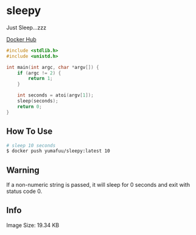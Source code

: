 # sleepy

Just Sleep...zzz

[Docker Hub](https://hub.docker.com/repository/docker/yumafuu/sleepy/general)


```c
#include <stdlib.h>
#include <unistd.h>

int main(int argc, char *argv[]) {
    if (argc != 2) {
        return 1;
    }

    int seconds = atoi(argv[1]);
    sleep(seconds);
    return 0;
}
```

## How To Use

```bash
# sleep 10 seconds
$ docker push yumafuu/sleepy:latest 10
```

## Warning
If a non-numeric string is passed, it will sleep for 0 seconds and exit with status code 0.


## Info
Image Size: 19.34 KB
